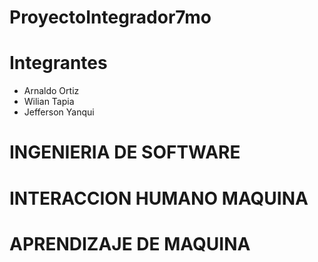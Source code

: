 # ProyectoIntegrador7mo

# Integrantes

- Arnaldo Ortiz
- Wilian Tapia
- Jefferson Yanqui

# INGENIERIA DE SOFTWARE
# INTERACCION HUMANO MAQUINA
# APRENDIZAJE DE MAQUINA
